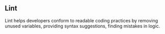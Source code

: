 ## Lint

Lint helps developers conform to readable coding practices by removing unused variables, providing syntax suggestions, finding mistakes in logic.


